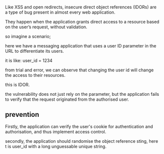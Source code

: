 
Like XSS and open redirects, insecure direct object references (IDORs) are a type of bug present in almost every web application.

They happen when the application grants direct access to a resource based on the user’s request, without validation.


so imagine a scenario;

here we have a  messaging application that uses a user ID parameter in the URL to differentiate its users.

it is like: user_id = 1234

from trial and error, we can observe that changing the user id will change the access to their resources.

this is IDOR.

the vulnerability does not just rely on the parameter, but the application fails to verify that the request originated from the authorised user.

## prevention

Firstly, the application can verify the user's cookie for authentication and authorisation, and thus implement access control.

secondly, the application should randomise the object reference sting, here t is user_id with a long unguessable unique string.

